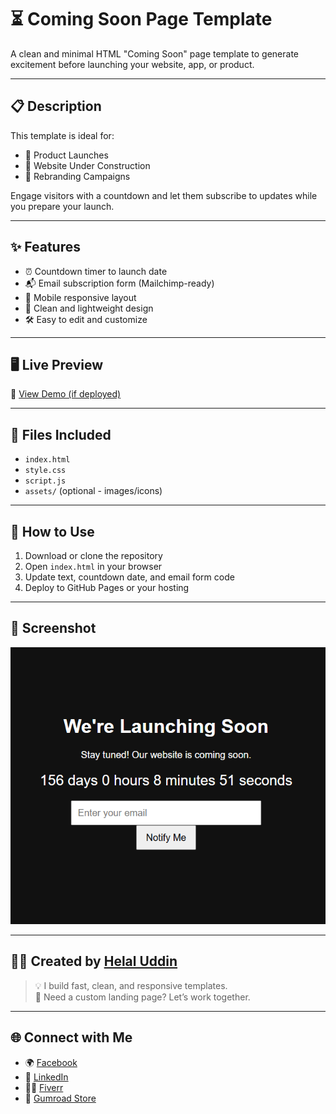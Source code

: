 # ⏳ Coming Soon Page Template

A clean and minimal HTML "Coming Soon" page template to generate excitement before launching your website, app, or product.

---

## 📋 Description

This template is ideal for:
- 🚀 Product Launches
- 🎯 Website Under Construction
- 🔄 Rebranding Campaigns

Engage visitors with a countdown and let them subscribe to updates while you prepare your launch.

---

## ✨ Features

- ⏰ Countdown timer to launch date
- 📬 Email subscription form (Mailchimp-ready)
- 📱 Mobile responsive layout
- 🎨 Clean and lightweight design
- 🛠️ Easy to edit and customize

---

## 🖥️ Live Preview

🔗 [View Demo (if deployed)](https://helal24bd.github.io/coming-soon-template/)

---

## 📁 Files Included

- `index.html`
- `style.css`
- `script.js`
- `assets/` (optional - images/icons)

---

## 🚀 How to Use

1. Download or clone the repository  
2. Open `index.html` in your browser  
3. Update text, countdown date, and email form code  
4. Deploy to GitHub Pages or your hosting

---

## 📸 Screenshot

![Coming Soon Template Preview](https://raw.githubusercontent.com/helal24bd/coming-soon-template/main/preview.png)

---

## 🙋‍♂️ Created by [Helal Uddin](https://github.com/helal24bd)

> 💡 I build fast, clean, and responsive templates.  
> 💼 Need a custom landing page? Let’s work together.

---

## 🌐 Connect with Me

- 🌍 [Facebook](https://www.facebook.com/helaluddin24hb)
- 💼 [LinkedIn](https://www.linkedin.com/in/helalbd/)
- 🧑‍💻 [Fiverr](https://www.fiverr.com/users/helal683bd)
- 🛒 [Gumroad Store](https://helalbd.gumroad.com)

